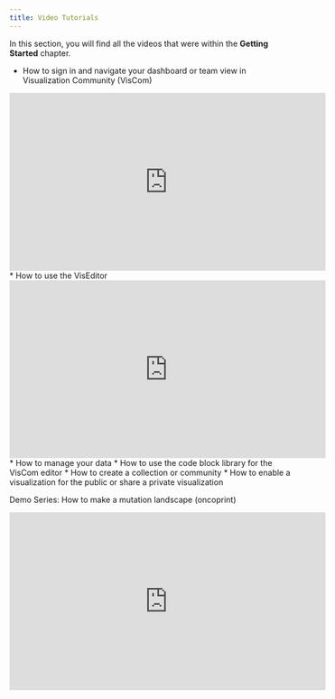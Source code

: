 ```yaml
---
title: Video Tutorials
---
```

In this section, you will find all the videos that were within the **Getting Started** chapter.


* How to sign in and navigate your dashboard or team view in Visualization Community (VisCom)
<iframe width="560" height="315" src="https://www.youtube.com/embed/_8DfTg0gKn0" title="YouTube video player" frameborder="0" allow="accelerometer; autoplay; clipboard-write; encrypted-media; gyroscope; picture-in-picture" allowfullscreen></iframe>
* How to use the VisEditor 
<iframe width="560" height="315" src="https://www.youtube.com/embed/R38IJvMZmI4" title="YouTube video player" frameborder="0" allow="accelerometer; autoplay; clipboard-write; encrypted-media; gyroscope; picture-in-picture" allowfullscreen></iframe>
* How to manage your data 
* How to use the code block library for the VisCom editor
* How to create a collection or community
* How to enable a visualization for the public or share a private visualization

Demo Series:
How to make a mutation landscape (oncoprint)
   <iframe width="560" height="315" src="https://www.youtube.com/embed/rvWRh7sKJpQ" title="YouTube video player" frameborder="0" allow="accelerometer; autoplay; clipboard-write; encrypted-media; gyroscope; picture-in-picture" allowfullscreen></iframe>
